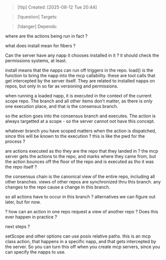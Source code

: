 
>[!tip] Created: [2025-08-12 Tue 20:44]

>[!question] Targets: 

>[!danger] Depends: 

 where are the actions being run in fact ?

what does install mean for fibers ?

Can the server have any napp it chooses installed in it ?
it should check the permissions systems, at least.

install means that the napps can run off triggers in the repo.
load() is the function to bring the napp into the mcp callability.
these are tool calls that get intercepted by the server itself.
They are related to installed napps on repos, but only in so far as versioning and permissions.

when running a loaded napp, it is executed in the context of the current scope repo.  The branch and all other items don't matter, as there is only one execution place, and that is the consensus branch.

so the action goes into the consensus branch and executes.
The action is always targetted at a scope - so the server cannot not have this concept.

whatever branch you have scoped matters when the action is dispatched, since this will be known to the execution ? this is like the pwd for the process ?

are actions executed as tho they are the repo that they landed in ?
the mcp server gets the actions to the repo, and marks where they came from, but the action bounces off the floor of the repo and is executed as tho it was the repo itself ?

the consensus chain is the canonical view of the entire repo, including all other branches.
views of other repos are synchronized thru this branch.
any changes to the repo cause a change in this branch.

so all actions have to occur in this branch ? alternatives we can figure out later, but for now.

? how can an action in one repo request a view of another repo ? 
Does this ever happen in practice ?

next steps ? 

setScope and other options can use posix relative paths.  this is an mcp class action, that happens in a specific napp, and that gets intercepted by the server.
So you can turn this off when you create mcp servers, since you can specify the napps to use.